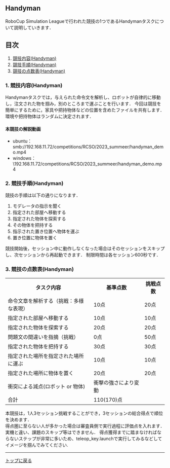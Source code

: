 ## **Handyman**

RoboCup Simulation Leagueで行われた競技の1つであるHandymanタスクについて説明していきます．

## **目次**

1. [競技内容(Handyman)](#1-競技内容handyman)
2. [競技手順(Handyman)](#2-競技手順handyman)
3. [競技の点数表(Handyman)](#3-競技の点数表handyman)



### 1. 競技内容(Handyman)

Handymanタスクでは，与えられた命令文を解析し、ロボットが自律的に移動し，注文された物を掴み，別のところまで運ぶことを行います．
今回は競技を簡単にするために，家具や把持物体などの位置を含めたファイルを共有します．
環境や把持物体はランダムに決定されます．

#### 本競技の解説動画

- ubuntu：smb://192.168.11.72/competitions/RCSO/2023_summeer/handyman_demo.mp4
- windows：\\192.168.11.72/competitions/RCSO/2023_summeer/handyman_demo.mp4

### 2. 競技手順(Handyman)

競技の手順は以下の通りになります．

1. モデレータの指示を聞く
2. 指定された部屋へ移動する
3. 指定された物体を探索する
4. その物体を把持する
5. 指示された置き位置へ物体を運ぶ
6. 置き位置に物体を置く

競技開始後，セッション中に動作しなくなった場合はそのセッションをスキップし、次セッションから再起動できます．
制限時間は各セッション600秒です．

### 3. 競技の点数表(Handyman)

<table>
    <tr>
        <th>タスク内容</th>
        <th>基準点数</th>
        <th>挑戦点数</th>
    </tr>
    <tr>
        <td>命令文章を解析する（挑戦：多様な表現）</td>
        <td>10点</td>
        <td>20点</td>
    </tr>
    <tr>
        <td>指定された部屋へ移動する</td>
        <td>10点</td>
        <td>10点</td>
    </tr>
    <tr>
        <td>指定された物体を探索する</td>
        <td>20点</td>
        <td>20点</td>
    </tr>
    <tr>
        <td>問題文の間違いを指摘（挑戦）</td>
        <td>0点</td>
        <td>50点</td>
    </tr>
    <tr>
        <td>指定された物体を把持する</td>
        <td>30点</td>
        <td>30点</td>
    </tr>
    <tr>
        <td>指定された場所を指定された場所に運ぶ</td>
        <td>10点</td>
        <td>10点</td>
    </tr>
    <tr>
        <td>指定された場所に物体を置く</td>
        <td>20点</td>
        <td>20点</td>
    </tr>
    <tr>
        <td>衝突による減点(ロボット or 物体)</td>
        <td>衝撃の強さにより変動</td>
    </tr>
    <tr>
        <td>合計</td>
        <td>110(170)点</td>
    </tr>
</table>

本競技は，1人3セッション挑戦することができ，3セッションの総合得点で順位を決めます．  
得点圏に至らない人が多かった場合は審査員側で実行過程に評価点を入れます．  
実機と違い、課題のスキップ等はできません．
得点獲得までに踏まなければならないステップが非常に多いため、teleop_key.launchで実行してみるなどしてイメージを掴んでみてください.

---

[トップに戻る](#handyman)

